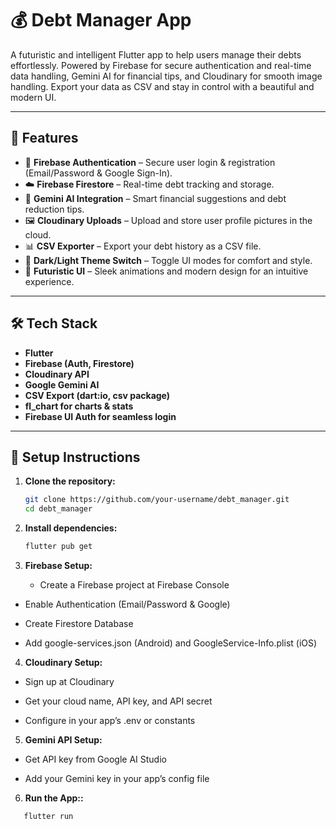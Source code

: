# 💰 Debt Manager App

A futuristic and intelligent Flutter app to help users manage their debts effortlessly. Powered by Firebase for secure authentication and real-time data handling, Gemini AI for financial tips, and Cloudinary for smooth image handling. Export your data as CSV and stay in control with a beautiful and modern UI.

---

## 🚀 Features

- 🔐 **Firebase Authentication** – Secure user login & registration (Email/Password & Google Sign-In).
- ☁️ **Firebase Firestore** – Real-time debt tracking and storage.
- 🧠 **Gemini AI Integration** – Smart financial suggestions and debt reduction tips.
- 🖼️ **Cloudinary Uploads** – Upload and store user profile pictures in the cloud.
- 📊 **CSV Exporter** – Export your debt history as a CSV file.
- 🌙 **Dark/Light Theme Switch** – Toggle UI modes for comfort and style.
- 📱 **Futuristic UI** – Sleek animations and modern design for an intuitive experience.

---


## 🛠️ Tech Stack

- **Flutter**
- **Firebase (Auth, Firestore)**
- **Cloudinary API**
- **Google Gemini AI**
- **CSV Export (dart:io, csv package)**
- **fl_chart for charts & stats**
- **Firebase UI Auth for seamless login**

---

## 🔧 Setup Instructions

1. **Clone the repository:**

   ```bash
   git clone https://github.com/your-username/debt_manager.git
   cd debt_manager
2. **Install dependencies:**

   ```bash
   flutter pub get
3. **Firebase Setup:**
   - Create a Firebase project at Firebase Console

  - Enable Authentication (Email/Password & Google)

  - Create Firestore Database

  - Add google-services.json (Android) and GoogleService-Info.plist (iOS)
    
4. **Cloudinary Setup:**
  - Sign up at Cloudinary

  - Get your cloud name, API key, and API secret

  - Configure in your app’s .env or constants
    
5. **Gemini API Setup:**
  - Get API key from Google AI Studio

  - Add your Gemini key in your app’s config file
    
6. **Run the App::**
```bash
   flutter run
  
